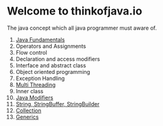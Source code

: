# Welcome to thinkofjava.io

The java concept which all java programmer must aware of.

1. [Java Fundamentals](java/fundamentals/README.md)
2. Operators and Assignments
3. Flow control
4. Declaration and access modifiers
5. Interface and abstract class
6. Object oriented programming
7. Exception Handling
8. [Multi Threading](java/Threading/README.md)
9. Inner class
10. [Java Modifiers](java/modifiers/README.md)
11. [String, StringBuffer, StringBuilder](java/String/index.html)
12. [Collection](java/Collection/README.md)
13. [Generics](java/generic/README.md)
